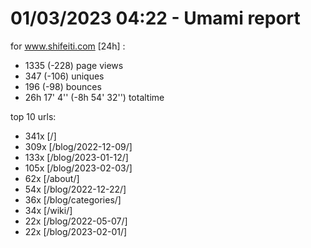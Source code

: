 # 01/03/2023 04:22 - Umami report
for www.shifeiti.com [24h] :

 - 1335 (-228) page views
 - 347 (-106) uniques
 - 196 (-98) bounces
 - 26h 17' 4'' (-8h 54' 32'') totaltime


top 10 urls:
 - 341x [/]
 - 309x [/blog/2022-12-09/]
 - 133x [/blog/2023-01-12/]
 - 105x [/blog/2023-02-03/]
 - 62x [/about/]
 - 54x [/blog/2022-12-22/]
 - 36x [/blog/categories/]
 - 34x [/wiki/]
 - 22x [/blog/2022-05-07/]
 - 22x [/blog/2023-02-01/]


